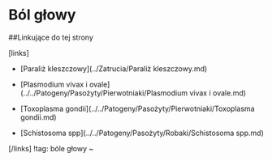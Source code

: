 # Ból głowy





##Linkujące do tej strony

[links]

- [Paraliż kleszczowy](../Zatrucia/Paraliż kleszczowy.md)

- [Plasmodium vivax i ovale](../../Patogeny/Pasożyty/Pierwotniaki/Plasmodium vivax i ovale.md)

- [Toxoplasma gondii](../../Patogeny/Pasożyty/Pierwotniaki/Toxoplasma gondii.md)

- [Schistosoma spp](../../Patogeny/Pasożyty/Robaki/Schistosoma spp.md)


[/links]
!tag: bóle głowy
~

